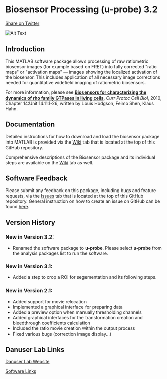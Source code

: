 # Biosensor Processing (u-probe) 3.2
<a class="twitter-share-button"
   href="https://twitter.com/intent/tweet?text=🚀 Check out @DanuserLab's Biosensor software package on GitHub: https://github.com/danuserlab/Biosensor"
   data-size="large">
  Share on Twitter
</a>

![Alt Text](img/biosensorpkg.jpg?raw=true)

## Introduction
This MATLAB software package allows processing of raw ratiometric biosensor images (for example based on FRET) into fully corrected "ratio maps" or "activation maps" — images showing the localized activation of the biosensor. This includes application of all necessary image corrections needed for quantitative widefield imaging of ratiometric biosensors.

For more information, please see [**Biosensors for characterizing the dynamics of rho family GTPases in living cells**](https://www.ncbi.nlm.nih.gov/pubmed/20235099), *Curr Protoc Cell Biol*, 2010, Chapter 14:Unit 14.11.1-26, written by Louis Hodgson, Feimo Shen, Klaus Hahn.

## Documentation
Detailed instructions for how to download and load the biosensor package into MATLAB is provided via the [Wiki](https://github.com/DanuserLab/Biosensor/wiki/Installation) tab that is located at the top of this GitHub repository.

Comprehensive descriptions of the Biosensor package and its individual steps are available on the [Wiki](https://github.com/DanuserLab/Biosensor/wiki/Biosensors-Package-Description) tab as well.

## Software Feedback
Please submit any feedback on this package, including bugs and feature requests, via the [Issues](https://github.com/DanuserLab/Biosensor/issues) tab that is located at the top of this GitHub repository. General instruction on how to create an issue on GitHub can be found [here](https://docs.github.com/en/issues/tracking-your-work-with-issues/creating-an-issue).

## Version History
### New in Version 3.2:
- Renamed the software package to **u-probe**. Please select **u-probe** from the analysis packages list to run the software.

### New in Version 3.1:
- Added a step to crop a ROI for segementation and its following steps.

### New in Version 2.1:
- Added support for movie relocation
- Implemented a graphical interface for preparing data
- Added a preview option when manually thresholding channels
- Added graphical interfaces for the transformation creation and bleedthrough coefficients calculation
- Included the ratio movie creation within the output process
- Fixed various bugs (correction image display...)

## Danuser Lab Links
[Danuser Lab Website](https://www.danuserlab-utsw.org/)

[Software Links](https://github.com/DanuserLab/)
